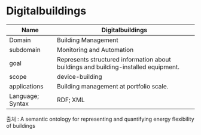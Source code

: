 # Digitalbuildings

| Name             | Digitalbuildings                                                                    |
| ---------------- | ----------------------------------------------------------------------------------- |
| Domain           | Building Management                                                                 |
| subdomain        | Monitoring and Automation                                                           |
| goal             | Represents structured information about buildings and building-installed equipment. |
| scope            | device-building                                                                     |
| applications     | Building management at portfolio scale.                                             |
| Language; Syntax | RDF; XML                                                                            |

출처 :  A semantic ontology for representing and quantifying energy flexibility of buildings